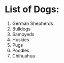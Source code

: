 # List of Dogs:

1. German Shepherds
2. Bulldogs
3. Samoyeds
4. Huskies
5. Pugs
6. Poodles
7. Chihuahua